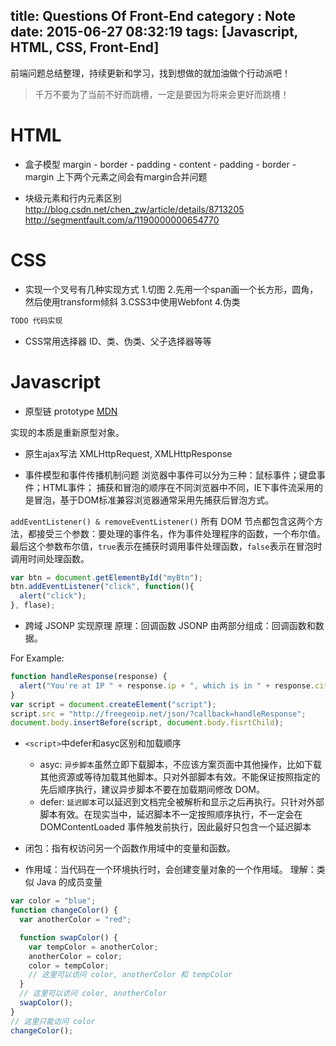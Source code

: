 title: Questions Of Front-End
category : Note
date: 2015-06-27 08:32:19
tags: [Javascript, HTML, CSS, Front-End]
---

前端问题总结整理，持续更新和学习，找到想做的就加油做个行动派吧！

<!--more-->

> 千万不要为了当前不好而跳槽，一定是要因为将来会更好而跳槽！

# HTML

+ 盒子模型
margin - border - padding - content - padding - border - margin
上下两个元素之间会有margin合并问题

+ 块级元素和行内元素区别
http://blog.csdn.net/chen_zw/article/details/8713205
http://segmentfault.com/a/1190000000654770

# CSS

+ 实现一个叉号有几种实现方式
1.切图 2.先用一个span画一个长方形，圆角，然后使用transform倾斜 3.CSS3中使用Webfont 4.伪类
```css
TODO 代码实现
```

+ CSS常用选择器
ID、类、伪类、父子选择器等等

# Javascript

+ 原型链 prototype
[MDN](https://developer.mozilla.org/zh-CN/docs/Web/JavaScript/Inheritance_and_the_prototype_chain)

实现的本质是重新原型对象。

+ 原生ajax写法
XMLHttpRequest, XMLHttpResponse

+ 事件模型和事件传播机制问题
浏览器中事件可以分为三种：鼠标事件；键盘事件；HTML事件；
捕获和冒泡的顺序在不同浏览器中不同，IE下事件流采用的是冒泡，基于DOM标准兼容浏览器通常采用先捕获后冒泡方式。

``addEventListener() & removeEventListener()``
所有 DOM 节点都包含这两个方法，都接受三个参数：要处理的事件名，作为事件处理程序的函数，一个布尔值。最后这个参数布尔值，``true``表示在捕获时调用事件处理函数，``false``表示在冒泡时调用时间处理函数。

```javascript
var btn = document.getElementById("myBtn");
btn.addEventListener("click", function(){
  alert("click");
}, flase);
```

+ 跨域 JSONP 实现原理
原理：回调函数
JSONP 由两部分组成：回调函数和数据。

For Example:
```javascript
function handleResponse(response) {
  alert("You're at IP " + response.ip + ", which is in " + response.city);
}
var script = document.createElement("script");
script.src = "http://freegeoip.net/json/?callback=handleResponse";
document.body.insertBefore(script, document.body.fisrtChild);
```

+ ``<script>``中defer和asyc区别和加载顺序
  - asyc: ``异步脚本``虽然立即下载脚本，不应该方案页面中其他操作，比如下载其他资源或等待加载其他脚本。只对外部脚本有效。不能保证按照指定的先后顺序执行，建议异步脚本不要在加载期间修改 DOM。
  - defer: ``延迟脚本``可以延迟到文档完全被解析和显示之后再执行。只针对外部脚本有效。在现实当中，延迟脚本不一定按照顺序执行，不一定会在 DOMContentLoaded 事件触发前执行，因此最好只包含一个延迟脚本

+ 闭包：指有权访问另一个函数作用域中的变量和函数。

+ 作用域：当代码在一个环境执行时，会创建变量对象的一个作用域。
理解：类似 Java 的成员变量
```javascript
var color = "blue";
function changeColor() {
  var anotherColor = "red";

  function swapColor() {
    var tempColor = anotherColor;
    anotherColor = color;
    color = tempColor;
    // 这里可以访问 color, anotherColor 和 tempColor
  }
  // 这里可以访问 color, anotherColor
  swapColor();
}
// 这里只能访问 color
changeColor();
```


